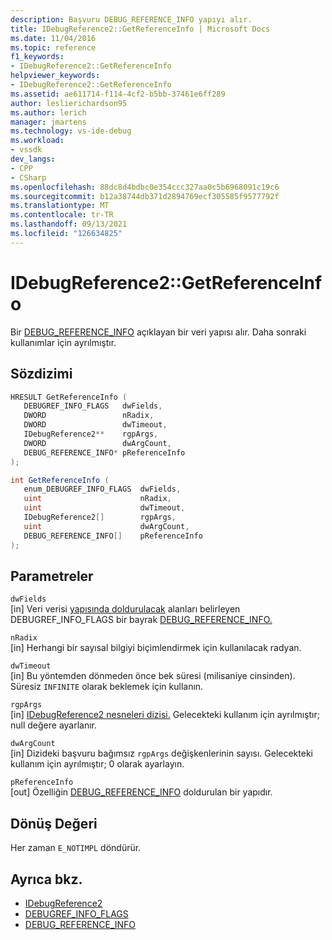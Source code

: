 ```yaml
---
description: Başvuru DEBUG_REFERENCE_INFO yapıyı alır.
title: IDebugReference2::GetReferenceInfo | Microsoft Docs
ms.date: 11/04/2016
ms.topic: reference
f1_keywords:
- IDebugReference2::GetReferenceInfo
helpviewer_keywords:
- IDebugReference2::GetReferenceInfo
ms.assetid: ae611714-f114-4cf2-b5bb-37461e6ff289
author: leslierichardson95
ms.author: lerich
manager: jmartens
ms.technology: vs-ide-debug
ms.workload:
- vssdk
dev_langs:
- CPP
- CSharp
ms.openlocfilehash: 88dc8d4bdbc0e354ccc327aa0c5b6968091c19c6
ms.sourcegitcommit: b12a38744db371d2894769ecf305585f9577792f
ms.translationtype: MT
ms.contentlocale: tr-TR
ms.lasthandoff: 09/13/2021
ms.locfileid: "126634825"
---
```

# <a name="idebugreference2getreferenceinfo"></a>IDebugReference2::GetReferenceInfo
Bir [DEBUG_REFERENCE_INFO](../../../extensibility/debugger/reference/debug-reference-info.md) açıklayan bir veri yapısı alır. Daha sonraki kullanımlar için ayrılmıştır.

## <a name="syntax"></a>Sözdizimi

```cpp
HRESULT GetReferenceInfo ( 
   DEBUGREF_INFO_FLAGS   dwFields,
   DWORD                 nRadix,
   DWORD                 dwTimeout,
   IDebugReference2**    rgpArgs,
   DWORD                 dwArgCount,
   DEBUG_REFERENCE_INFO* pReferenceInfo
);
```

```csharp
int GetReferenceInfo ( 
   enum_DEBUGREF_INFO_FLAGS  dwFields,
   uint                      nRadix,
   uint                      dwTimeout,
   IDebugReference2[]        rgpArgs,
   uint                      dwArgCount,
   DEBUG_REFERENCE_INFO[]    pReferenceInfo
);
```

## <a name="parameters"></a>Parametreler
`dwFields`\
[in] Veri verisi [yapısında doldurulacak](../../../extensibility/debugger/reference/debugref-info-flags.md) alanları belirleyen DEBUGREF_INFO_FLAGS bir bayrak [DEBUG_REFERENCE_INFO.](../../../extensibility/debugger/reference/debug-reference-info.md)

`nRadix`\
[in] Herhangi bir sayısal bilgiyi biçimlendirmek için kullanılacak radyan.

`dwTimeout`\
[in] Bu yöntemden dönmeden önce bek süresi (milisaniye cinsinden). Süresiz `INFINITE` olarak beklemek için kullanın.

`rgpArgs`\
[in] [IDebugReference2 nesneleri dizisi.](../../../extensibility/debugger/reference/idebugreference2.md) Gelecekteki kullanım için ayrılmıştır; null değere ayarlanır.

`dwArgCount`\
[in] Dizideki başvuru bağımsız `rgpArgs` değişkenlerinin sayısı. Gelecekteki kullanım için ayrılmıştır; 0 olarak ayarlayın.

`pReferenceInfo`\
[out] Özelliğin [DEBUG_REFERENCE_INFO](../../../extensibility/debugger/reference/debug-reference-info.md) doldurulan bir yapıdır.

## <a name="return-value"></a>Dönüş Değeri
 Her zaman `E_NOTIMPL` döndürür.

## <a name="see-also"></a>Ayrıca bkz.
- [IDebugReference2](../../../extensibility/debugger/reference/idebugreference2.md)
- [DEBUGREF_INFO_FLAGS](../../../extensibility/debugger/reference/debugref-info-flags.md)
- [DEBUG_REFERENCE_INFO](../../../extensibility/debugger/reference/debug-reference-info.md)
